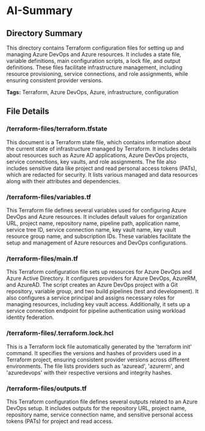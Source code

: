 # AI-Summary
## Directory Summary
This directory contains Terraform configuration files for setting up and managing Azure DevOps and Azure resources. It includes a state file, variable definitions, main configuration scripts, a lock file, and output definitions. These files facilitate infrastructure management, including resource provisioning, service connections, and role assignments, while ensuring consistent provider versions.

**Tags:** Terraform, Azure DevOps, Azure, infrastructure, configuration

## File Details
    
### /terraform-files/terraform.tfstate
This document is a Terraform state file, which contains information about the current state of infrastructure managed by Terraform. It includes details about resources such as Azure AD applications, Azure DevOps projects, service connections, key vaults, and role assignments. The file also includes sensitive data like project and read personal access tokens (PATs), which are redacted for security. It lists various managed and data resources along with their attributes and dependencies.

### /terraform-files/variables.tf
This Terraform file defines several variables used for configuring Azure DevOps and Azure resources. It includes default values for organization URL, project name, repository name, pipeline path, application name, service tree ID, service connection name, key vault name, key vault resource group name, and subscription IDs. These variables facilitate the setup and management of Azure resources and DevOps configurations.

### /terraform-files/main.tf
This Terraform configuration file sets up resources for Azure DevOps and Azure Active Directory. It configures providers for Azure DevOps, AzureRM, and AzureAD. The script creates an Azure DevOps project with a Git repository, variable group, and two build pipelines (test and development). It also configures a service principal and assigns necessary roles for managing resources, including key vault access. Additionally, it sets up a service connection endpoint for pipeline authentication using workload identity federation.

### /terraform-files/.terraform.lock.hcl
This is a Terraform lock file automatically generated by the 'terraform init' command. It specifies the versions and hashes of providers used in a Terraform project, ensuring consistent provider versions across different environments. The file lists providers such as 'azuread', 'azurerm', and 'azuredevops' with their respective versions and integrity hashes.

### /terraform-files/outputs.tf
This Terraform configuration file defines several outputs related to an Azure DevOps setup. It includes outputs for the repository URL, project name, repository name, service connection name, and sensitive personal access tokens (PATs) for project and read access.
